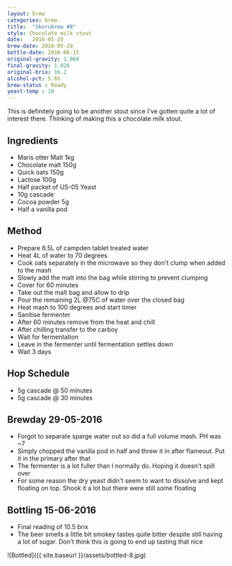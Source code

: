 ```yaml
---
layout: brew
categories: brew
title:  "Skorubrew #8"
style: Chocolate milk stout
date:   2016-05-25
brew-date: 2016-05-29
bottle-date: 2016-06-15
original-gravity: 1.068
final-gravity: 1.026
original-brix: 16.2
alcohol-pct: 5.6%
brew-status : Ready
yeast-temp : 18
---
```


This is definitely going to be another stout since I've gotten quite a lot of interest there. Thinking of making this a chocolate milk stout.

Ingredients
-----

* Maris otter Malt 1kg
* Chocolate malt 150g
* Quick oats 150g
* Lactose 100g
* Half packet of US-05 Yeast
* 10g cascade
* Cocoa powder 5g
* Half a vanilla pod

Method
-------

* Prepare 6.5L of campden tablet treated water
* Heat 4L of water to 70 degrees
* Cook oats separately in the microwave so they don't clump when added to the mash
* Slowly add the malt into the bag while stirring to prevent clumping
* Cover for 60 minutes
* Take out the malt bag and allow to drip
* Pour the remaining 2L @75C of water over the closed bag
* Heat mash to 100 degrees and start timer
* Sanitise fermenter
* After 60 minutes remove from the heat and chill
* After chilling transfer to the carboy
* Wait for fermentation
* Leave in the fermenter until fermentation settles down
* Wait 3 days

Hop Schedule
-------------

* 5g cascade @ 50 minutes
* 5g cascade @ 30 minutes

Brewday 29-05-2016
----------

* Forgot to separate sparge water out so did a full volume mash. PH was ~7
* Simply chopped the vanilla pod in half and threw it in after flameout. Put it in the primary after that
* The fermenter is a lot fuller than I normally do. Hoping it doesn't spill over
* For some reason the dry yeast didn't seem to want to dissolve and kept floating on top. Shook it a lot but there were still some floating

Bottling 15-06-2016
-------------

* Final reading of 10.5 brix
* The beer smells a little bit smokey tastes quite bitter despite still having a lot of sugar. Don't think this is going to end up tasting that nice

![Bottled]({{ site.baseurl }}/assets/bottled-8.jpg)